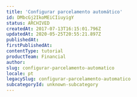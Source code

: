 ```yaml
---
title: 'Configurar parcelamento automático'
id: DMbcGj2IkoMEiCIiuyigY
status: ARCHIVED
createdAt: 2017-07-13T16:15:01.796Z
updatedAt: 2020-05-25T20:55:21.897Z
publishedAt: 
firstPublishedAt: 
contentType: tutorial
productTeam: Financial
author: 
slug: configurar-parcelamento-automatico
locale: pt
legacySlug: configurar-parcelamento-automatico
subcategoryId: unknown-subcategory
---
```



